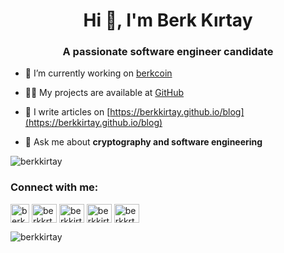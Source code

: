 <h1 align="center">Hi 👋, I'm Berk Kırtay</h1>
<h3 align="center">A passionate software engineer candidate</h3>

- 🔭 I’m currently working on [berkcoin](https://github.com/berkkirtay/berkcoin)

- 👨‍💻 My projects are available at [GitHub](https://github.com/berkkirtay?tab=repositories)

- 📝 I write articles on [https://berkkirtay.github.io/blog](https://berkkirtay.github.io/blog)

- 💬 Ask me about **cryptography and software engineering**
<p align="left"> <img src="https://komarev.com/ghpvc/?username=berkkirtay&label=Profile%20views&color=0e75b6&style=flat" alt="berkkirtay" /></p>
<h3 align="left">Connect with me:</h3>
<p align="left">
<a href="https://berkkirtay.github.io/" target="blank"><img align="center" src="https://www.freepnglogos.com/uploads/logo-website-png/logo-website-coopera-web-design-12.png" alt="berkkrty" height="30" width="30" /></a>
<a href="mailto:berkkrty@gmail.com" target="blank"><img align="center" src="https://user-images.githubusercontent.com/5141132/50740364-7ea80880-1217-11e9-8faf-2348e31beedd.png" alt="berkkrty" height="30" width="40" /></a>
<a href="https://linkedin.com/in/berkkirtay" target="blank"><img align="center" src="https://raw.githubusercontent.com/rahuldkjain/github-profile-readme-generator/master/src/images/icons/Social/linked-in-alt.svg" alt="berkkirtay" height="30" width="40" /></a>
<a href="https://www.hackerrank.com/berkkirtay" target="blank"><img align="center" src="https://raw.githubusercontent.com/rahuldkjain/github-profile-readme-generator/master/src/images/icons/Social/hackerrank.svg" alt="berkkirtay" height="30" width="40" /></a>
<a href="https://www.leetcode.com/berkkrty" target="blank"><img align="center" src="https://raw.githubusercontent.com/rahuldkjain/github-profile-readme-generator/master/src/images/icons/Social/leet-code.svg" alt="berkkrty" height="30" width="40" /></a>
</p>
<p><img align="center" src="https://github-readme-stats.vercel.app/api/top-langs?username=berkkirtay&show_icons=true&locale=en&layout=compact" alt="berkkirtay" /></p>
